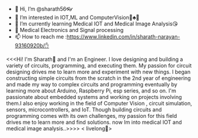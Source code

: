 - 👋 Hi, I’m @sharath56👓
- 👀 I’m interested in IOT,ML and ComputerVision🧿♣📡
- 🌱 I’m currently learning Medical IOT and Medical Image Analysis😘
- 🤘  Medical Electronics and Signal processing
- 📫 How to reach me :https://www.linkedin.com/in/sharath-narayan-93160920b/✋

<<<Hi! I'm Sharath🖖 and I'm an Engineer. I love designing and building a variety of circuits, programming, and executing them.
My passion for circuit designing drives me to learn more and experiment with new things.
I began constructing simple circuits from the scratch in the 2nd year of engineering and made my way to complex circuits and programming eventually by learning more about Arduino, Raspberry Pi, esp series, and so on. 
I'm passionate about embedded systems and working on projects involving them.I also enjoy working in the field of Computer Vision , circuit simulation, sensors, microcontrollers, and IoT. 
Though building circuits and programming comes with its own challenges, my passion for this field drives me to learn more and find solutions.
now Im into medical IOT and medical image analysis..>>>>
< livelong🖖>

<!---
sharath56/sharath56 is a ✨ special ✨ repository because its `README.md` (this file) appears on your GitHub profile.
You can click the Preview link to take a look at your changes.
--->
